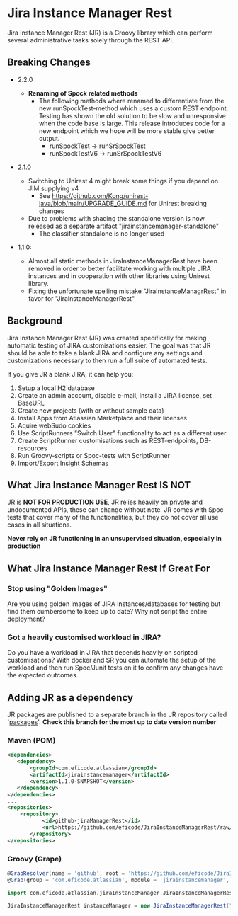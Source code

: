 # Jira Instance Manager Rest

Jira Instance Manager Rest (JR) is a Groovy library which can perform several administrative tasks solely through the REST API.

## Breaking Changes

* 2.2.0 
  * **Renaming of Spock related methods**
    * The following methods where renamed to differentiate from the new runSpockTest-method which uses a custom REST endpoint. 
    Testing has shown the old solution to be slow and unresponsive when the code base is large. This release introduces code for a new 
    endpoint which we hope will be more stable give better output. 
      * runSpockTest -> runSrSpockTest
      * runSpockTestV6 -> runSrSpockTestV6

* 2.1.0
  * Switching to Unirest 4 might break some things if you depend on JIM supplying v4
    * See https://github.com/Kong/unirest-java/blob/main/UPGRADE_GUIDE.md for Unirest breaking changes
  * Due to problems with shading the standalone version is now released as a separate artifact "jirainstancemanager-standalone"
    * The classifier standalone is no longer used

* 1.1.0: 
  * Almost all static methods in JiraInstanceManagerRest have been removed in order to better facilitate working with multiple JIRA instances and in cooperation with other libraries using Unirest library.
  * Fixing the unfortunate spelling mistake "JiraInstanceManagrRest" in favor for "JiraInstanceManagerRest"

## Background
Jira Instance Manager Rest (JR) was created specifically for making automatic testing of JIRA customisations easier. The goal was that JR should be able to take a blank JIRA and configure any settings and customizations necessary to then run a full suite of automated tests.

If you give JR a blank JIRA, it can help you:

1. Setup a local H2 database
2. Create an admin account, disable e-mail, install a JIRA license, set BaseURL
3. Create new projects (with or without sample data)
4. Install Apps from Atlassian Marketplace and their licenses
5. Aquire webSudo cookies
6. Use ScriptRunners "Switch User" functionality to act as a different user
7. Create ScriptRunner customisations such as REST-endpoints, DB-resources
8. Run Groovy-scripts or Spoc-tests with ScriptRunner
9. Import/Export Insight Schemas


## What Jira Instance Manager Rest IS NOT

JR is **NOT FOR PRODUCTION USE**, JR relies heavily on private and undocumented APIs, these can change without note.
JR comes with Spoc tests that cover many of the functionalities, but they do not cover all use cases in all situations.

**Never rely on JR functioning in an unsupervised situation, especially in production**


## What Jira Instance Manager Rest If Great For

### Stop using "Golden Images"

Are you using golden images of JIRA instances/databases for testing but find them cumbersome to keep up to date?
Why not script the entire deployment?

### Got a heavily customised workload in JIRA?

Do you have a workload in JIRA that depends heavily on scripted customisations?
With docker and SR you can automate the setup of the workload and then run Spoc/Junit tests on it to confirm any changes have the expected outcomes.


## Adding JR as a dependency

JR packages are published to a separate branch in the JR repository called '[packages](https://github.com/eficode/JiraInstanceManagerRest/tree/packages/repository/com/eficode/atlassian/jirainstancemanager)'. **Check this branch for the most up to date version number**

### Maven (POM)
```XML
<dependencies>
   <dependency>
       <groupId>com.eficode.atlassian</groupId>
       <artifactId>jirainstancemanager</artifactId>
       <version>1.1.0-SNAPSHOT</version>
   </dependency>
</dependencies>
...
<repositories>            
    <repository>
           <id>github-jiraManagerRest</id>
           <url>https://github.com/eficode/JiraInstanceManagerRest/raw/packages/repository/</url>
       </repository>
</repositories>
```


### Groovy (Grape)

```Groovy
@GrabResolver(name = 'github', root = 'https://github.com/eficode/JiraInstanceManagerRest/raw/packages/repository/')
@Grab(group = 'com.eficode.atlassian', module = 'jirainstancemanager', version = '1.1.0-SNAPSHOT')

import com.eficode.atlassian.jiraInstanceManager.JiraInstanceManagerRest

JiraInstanceManagerRest instanceManager = new JiraInstanceManagerRest("http://jira.domain.com")
```